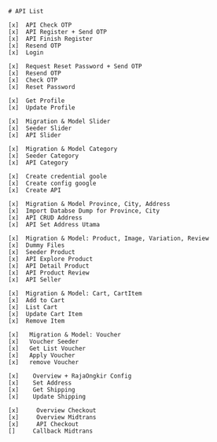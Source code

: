     # API List

    [x]  API Check OTP
    [x]  API Register + Send OTP
    [x]  API Finish Register
    [x]  Resend OTP
    [x]  Login

    [x]  Request Reset Password + Send OTP
    [x]  Resend OTP
    [x]  Check OTP
    [x]  Reset Password

    [x]  Get Profile
    [x]  Update Profile

    [x]  Migration & Model Slider
    [x]  Seeder Slider
    [x]  API Slider

    [x]  Migration & Model Category
    [x]  Seeder Category
    [x]  API Category

    [x]  Create credential goole
    [x]  Create config google
    [x]  Create API

    [x]  Migration & Model Province, City, Address    
    [x]  Import Databse Dump for Province, City
    [x]  API CRUD Address
    [x]  API Set Address Utama

    [x]  Migration & Model: Product, Image, Variation, Review
    [x]  Dummy Files
    [x]  Seeder Product
    [x]  API Explore Product
    [x]  API Detail Product
    [x]  API Product Review
    [x]  API Seller

    [x]  Migration & Model: Cart, CartItem
    [x]  Add to Cart 
    [x]  List Cart
    [x]  Update Cart Item
    [x]  Remove Item

    [x]   Migration & Model: Voucher
    [x]   Voucher Seeder
    [x]   Get List Voucher
    [x]   Apply Voucher
    [x]   remove Voucher

    [x]    Overview + RajaOngkir Config
    [x]    Set Address
    [x]    Get Shipping
    [x]    Update Shipping

    [x]     Overview Checkout
    [x]     Overview Midtrans
    [x]     API Checkout
    []     Callback Midtrans
